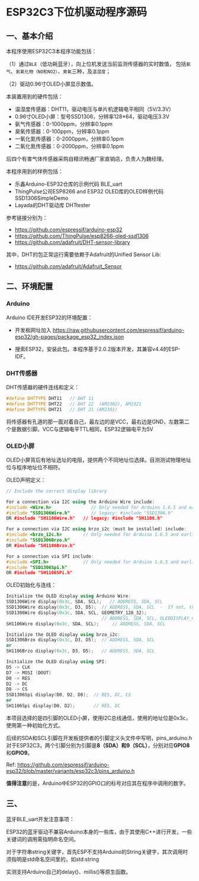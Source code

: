 # ESP32C3下位机驱动程序源码

## 一、基本介绍

本程序使用ESP32C3本程序功能包括：

（1）通过`BLE`（低功耗蓝牙），向上位机发送当前监测传感器的实时数值，
包括`氨气`、`氮氧化物（NO和NO2）`、`臭氧`三种，及`温湿度`；
    
（2）驱动0.96寸OLED小屏显示数值。

本装置用到的硬件包括：

- 温湿度传感器：DHT11，驱动电压与单片机逻辑电平相同（5V/3.3V）
- 0.96寸OLED小屏：型号SSD1306，分辨率128*64，驱动电压3.3V
- 氨气传感器：0-1000ppm，分辨率0.1ppm
- 臭氧传感器：0-100ppm，分辨率0.1ppm
- 一氧化氮传感器：0-2000ppm，分辨率0.1ppm
- 二氧化氮传感器：0-2000ppm，分辨率0.1ppm

后四个有害气体传感器采购自精讯畅通厂家直销店，负责人为魏经理。

本程序用到的样例包括：

- 乐鑫Arduino-ESP32仓库的示例代码 BLE_uart
- ThingPulse公司ESP8266 and ESP32 OLED库的OLED样例代码 SSD1306SimpleDemo
- Layada的DHT驱动库 DHTtester

参考链接分别为：

- https://github.com/espressif/arduino-esp32
- https://github.com/ThingPulse/esp8266-oled-ssd1306
- https://github.com/adafruit/DHT-sensor-library

其中，DHT的包正常运行需要依赖于Adafruit的Unified Sensor Lib: 
- https://github.com/adafruit/Adafruit_Sensor

## 二、环境配置

### Arduino

Arduino IDE开发ESP32的环境配置：

- 开发板网址加入 https://raw.githubusercontent.com/espressif/arduino-esp32/gh-pages/package_esp32_index.json

- 搜索ESP32，安装此包。本程序基于2.0.2版本开发，其兼容v4.4的ESP-IDF。

### DHT传感器

DHT传感器的硬件连线和定义：

``` C++
#define DHTTYPE DHT11   // DHT 11
#define DHTTYPE DHT22   // DHT 22  (AM2302), AM2321
#define DHTTYPE DHT21   // DHT 21 (AM2301)
```

将传感器有孔道的那一面对着自己，最左边的是VCC，最右边是GND，左数第二个是数据引脚。VCC与逻辑电平TTL相同，ESP32逻辑电平为5V

### OLED小屏

OLED小屏背后有地址选址的电阻，提供两个不同地址位选择。目测测试物理地址位与程序地址位不相符。

OLED声明定义：

``` C++
// Include the correct display library

For a connection via I2C using the Arduino Wire include:
#include <Wire.h>               // Only needed for Arduino 1.6.5 and earlier
#include "SSD1306Wire.h"        // legacy: #include "SSD1306.h"
OR #include "SH1106Wire.h"   // legacy: #include "SH1106.h"

For a connection via I2C using brzo_i2c (must be installed) include:
#include <brzo_i2c.h>        // Only needed for Arduino 1.6.5 and earlier
#include "SSD1306Brzo.h"
OR #include "SH1106Brzo.h"

For a connection via SPI include:
#include <SPI.h>             // Only needed for Arduino 1.6.5 and earlier
#include "SSD1306Spi.h"
OR #include "SH1106SPi.h"
```

OLED初始化与连线：

```C++
Initialize the OLED display using Arduino Wire:
SSD1306Wire display(0x3c, SDA, SCL);   // ADDRESS, SDA, SCL  
SSD1306Wire display(0x3c, D3, D5);  // ADDRESS, SDA, SCL  -  If not, they can be specified manually.
SSD1306Wire display(0x3c, SDA, SCL, GEOMETRY_128_32); 
                                    // ADDRESS, SDA, SCL, OLEDDISPLAY_GEOMETRY  -  Extra param required for 128x32 displays.
SH1106Wire display(0x3c, SDA, SCL);     // ADDRESS, SDA, SCL

Initialize the OLED display using brzo_i2c:
SSD1306Brzo display(0x3c, D3, D5);  // ADDRESS, SDA, SCL
or
SH1106Brzo display(0x3c, D3, D5);   // ADDRESS, SDA, SCL

Initialize the OLED display using SPI:
D5 -> CLK
D7 -> MOSI (DOUT)
D0 -> RES
D2 -> DC
D8 -> CS
SSD1306Spi display(D0, D2, D8);  // RES, DC, CS
or
SH1106Spi display(D0, D2);       // RES, DC
```

本项目选择的是四引脚的OLED小屏，使用I2C总线通信，使用的地址位是0x3c，使用第一种初始化方式。

后续的SDA和SCL引脚在开发板提供者的引脚定义头文件中写明，pins_arduino.h 对于ESP32C3，两个引脚分别为引脚是**8（SDA）**和**9（SCL）**，分别对应**GPIO8**和**GPIO9**。

Ref: https://github.com/espressif/arduino-esp32/blob/master/variants/esp32c3/pins_arduino.h

**值得注意**的是，Arduino中ESP32的GPIO口的标号对应其在程序中调用的数字。

## 三、
蓝牙BLE_uart开发注意事项：

ESP32的蓝牙驱动不兼容Arduino本身的一些库，由于其使用C++进行开发，一些关键词的调用需指明命名空间。

对于字符串string关键字，首先ESP不支持Arduino的String关键字，其次调用时须指明是std命名空间里的，如std:string

实测支持Arduino自己的delay()、millis()等原生函数。